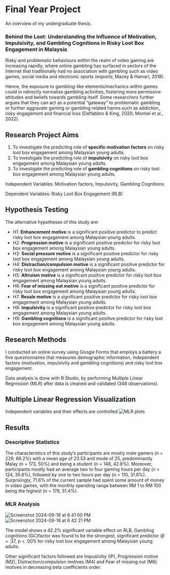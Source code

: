 # Final Year Project
An overview of my undergraduate thesis.

### Behind the Loot: Understanding the Influence of Motivation, Impulsivity, and Gambling Cognitions in Risky Loot Box Engagement in Malaysia

Risky and problematic behaviours within the realm of video gaming are increasing rapidly, where online gambling has surfaced in sectors of the Internet that traditionally had no association with gambling such as video games, social media and electronic sports (esports; Macey & Hamari, 2018). 

Hence, the exposure to gambling-like elements/mechanics within games could in ndirectly normalise gambling activities, fostering more permissive attitudes and beliefs towards gambling itself. Some researchers further argues that they can act as a potential “gateway” to problematic gambling or further aggravate gaming or gambling related harms such as addiction, risky engagement and financial loss (Delfabbro & King, 2020; Montiel et al., 2022).

## Research Project Aims
1. To investigate the predicting role of **specific motivation factors** on risky loot box engagement among Malaysian young adults.
2. To investigate the predicting role of **impulsivity** on risky loot box engagement among Malaysian young adults.
3. To investigate the predicting role of **gambling cognitions** on risky loot box engagement among Malaysian young adults.

Independent Variables: Motivation factors, Impulsivity, Gambling Cognitions

Dependent Variables: Risky Loot Box Engagement (RLB)

## Hypothesis Testing
The alternative hypotheses of this study are:
- H1: **Enhancement motive** is a significant positive predictor to predict risky loot box engagement among Malaysian young adults.
- H2: **Progression motive** is a significant positive predictor for risky loot box engagement among Malaysian young adults.
- H3: **Social pressure motive** is a significant positive predictor for risky loot box engagement among Malaysian young adults.
- H4: **Distraction/compulsion motive** is a significant positive predictor for risky loot box engagement among Malaysian young adults.
- H5: **Altruism motive** is a significant positive predictor for risky loot box engagement among Malaysian young adults.
- H6: **Fear of missing out motive** is a significant positive predictor for risky loot box engagement among Malaysian young adults.
- H7: **Resale motive** is a significant positive predictor for risky loot box engagement among Malaysian young adults.
- H8: **Impulsivity** is a significant positive predictor for risky loot box engagement among Malaysian young adults.
- H9: **Gambling cognitions** is a significant positive predictor for risky loot box engagement among Malaysian young adults.

## Research Methods
I conducted an online survey using Google Forms that employs a battery a five questionnaires that measures demographic information, independent factors (motivation, impulsivity and gambling cognitions) and risky loot box engagement. 

Data analysis is done with R Studio, by performing Multiple Linear Regression (MLR) after data is cleaned and validated (348 observations).

## Multiple Linear Regression Visualization
Independent variables and their effects are controlled 
![MLR plots](https://github.com/user-attachments/assets/b15b4aba-b9ca-400e-84a9-9a33dd59f84c)

## Results
### Descriptive Statistics
The characteristics of this study’s participants are mostly male gamers (n = 229, 66.2%) with a mean age of 23.53 and mode of 25, predominantly Malay (n = 173, 50%) and being a student (n = 148, 42.8%). Moreover, participants mostly had an average two to four gaming hours per day (n = 124, 35.8%), followed by one to two hours per day (n = 110, 31.8%). Surprisingly, 71.6% of the current sample had spent some amount of money in video games, with the monthly spending range between RM 1 to RM 100 being the highest (n = 178, 51.4%).

### MLR Analysis
![Screenshot 2024-09-18 at 6 41 00 PM](https://github.com/user-attachments/assets/fc2baadc-3d3b-48ab-8ac0-b4f473c4af62)
![Screenshot 2024-09-18 at 6 42 21 PM](https://github.com/user-attachments/assets/cfad624f-a326-4b6a-91ab-024153d6dacb)

The model shows a 42.2% significant variable effect on RLB, Gambling cognitions (GC)factor was found to be the strongest, significant predictor (β = .37, p < .001) for risky loot box engagement among Malaysian young adults. 

Other significant factors followed are Impuslvitiy (IP), Progression motive (M2), Distraction/compulsion motives (M4) and Fear of missing out (M6) motives in decreasing beta coefficients order. 
